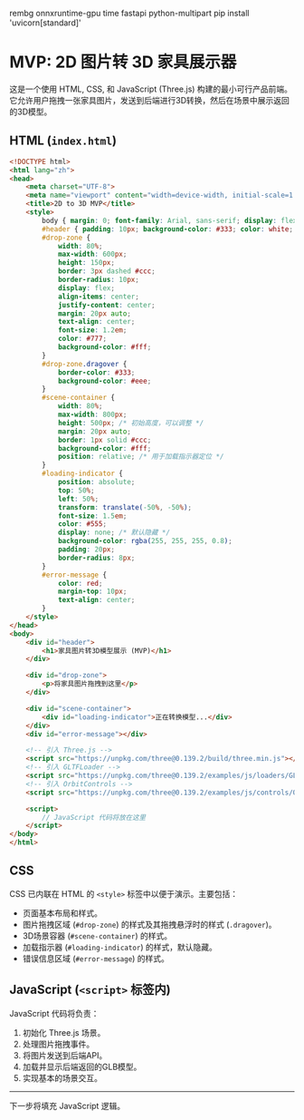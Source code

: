 rembg onnxruntime-gpu time fastapi python-multipart
pip install 'uvicorn[standard]'
# MVP: 2D 图片转 3D 家具展示器

这是一个使用 HTML, CSS, 和 JavaScript (Three.js) 构建的最小可行产品前端。
它允许用户拖拽一张家具图片，发送到后端进行3D转换，然后在场景中展示返回的3D模型。

## HTML (`index.html`)

```html
<!DOCTYPE html>
<html lang="zh">
<head>
    <meta charset="UTF-8">
    <meta name="viewport" content="width=device-width, initial-scale=1.0">
    <title>2D to 3D MVP</title>
    <style>
        body { margin: 0; font-family: Arial, sans-serif; display: flex; flex-direction: column; align-items: center; background-color: #f0f0f0; }
        #header { padding: 10px; background-color: #333; color: white; text-align: center; width: 100%; }
        #drop-zone {
            width: 80%;
            max-width: 600px;
            height: 150px;
            border: 3px dashed #ccc;
            border-radius: 10px;
            display: flex;
            align-items: center;
            justify-content: center;
            margin: 20px auto;
            text-align: center;
            font-size: 1.2em;
            color: #777;
            background-color: #fff;
        }
        #drop-zone.dragover {
            border-color: #333;
            background-color: #eee;
        }
        #scene-container {
            width: 80%;
            max-width: 800px;
            height: 500px; /* 初始高度，可以调整 */
            margin: 20px auto;
            border: 1px solid #ccc;
            background-color: #fff;
            position: relative; /* 用于加载指示器定位 */
        }
        #loading-indicator {
            position: absolute;
            top: 50%;
            left: 50%;
            transform: translate(-50%, -50%);
            font-size: 1.5em;
            color: #555;
            display: none; /* 默认隐藏 */
            background-color: rgba(255, 255, 255, 0.8);
            padding: 20px;
            border-radius: 8px;
        }
        #error-message {
            color: red;
            margin-top: 10px;
            text-align: center;
        }
    </style>
</head>
<body>
    <div id="header">
        <h1>家具图片转3D模型展示 (MVP)</h1>
    </div>

    <div id="drop-zone">
        <p>将家具图片拖拽到这里</p>
    </div>

    <div id="scene-container">
        <div id="loading-indicator">正在转换模型...</div>
    </div>
    <div id="error-message"></div>

    <!-- 引入 Three.js -->
    <script src="https://unpkg.com/three@0.139.2/build/three.min.js"></script>
    <!-- 引入 GLTFLoader -->
    <script src="https://unpkg.com/three@0.139.2/examples/js/loaders/GLTFLoader.js"></script>
    <!-- 引入 OrbitControls -->
    <script src="https://unpkg.com/three@0.139.2/examples/js/controls/OrbitControls.js"></script>

    <script>
        // JavaScript 代码将放在这里
    </script>
</body>
</html>
```

## CSS

CSS 已内联在 HTML 的 `<style>` 标签中以便于演示。主要包括：
- 页面基本布局和样式。
- 图片拖拽区域 (`#drop-zone`) 的样式及其拖拽悬浮时的样式 (`.dragover`)。
- 3D场景容器 (`#scene-container`) 的样式。
- 加载指示器 (`#loading-indicator`) 的样式，默认隐藏。
- 错误信息区域 (`#error-message`) 的样式。

## JavaScript (`<script>` 标签内)

JavaScript 代码将负责：
1.  初始化 Three.js 场景。
2.  处理图片拖拽事件。
3.  将图片发送到后端API。
4.  加载并显示后端返回的GLB模型。
5.  实现基本的场景交互。

--- 
下一步将填充 JavaScript 逻辑。 